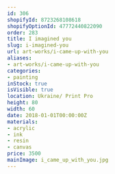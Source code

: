 ```yaml
---
id: 306
shopifyId: 8723268108618
shopifyOptionId: 47772440822090
order: 283
title: I imagined you
slug: i-imagined-you
url: art-works/i-came-up-with-you
aliases:
- art-works/i-came-up-with-you
categories:
- painting
inStock: true
isVisible: true
location: Ukraine/ Print Pro
height: 80
width: 60
date: 2018-01-01T00:00:00Z
materials:
- acrylic
- ink
- resin
- canvas
price: 3500
mainImage: i_came_up_with_you.jpg
---
```

